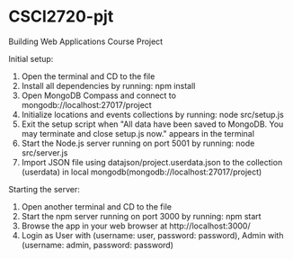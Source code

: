 # CSCI2720-pjt
Building Web Applications Course Project

Initial setup:

1. Open the terminal and CD to the file
2. Install all dependencies by running: npm install
3. Open MongoDB Compass and connect to mongodb://localhost:27017/project
4. Initialize locations and events collections by running: node src/setup.js
5. Exit the setup script when "All data have been saved to MongoDB. You may terminate and close setup.js now." appears in the terminal
6. Start the Node.js server running on port 5001 by running: node src/server.js
7. Import JSON file using datajson/project.userdata.json to the collection (userdata) in local mongodb(mongodb://localhost:27017/project)

Starting the server:

1. Open another terminal and CD to the file
2. Start the npm server running on port 3000 by running: npm start
3. Browse the app in your web browser at http://localhost:3000/
4. Login as User with (username: user, password: password), Admin with (username: admin, password: password)
